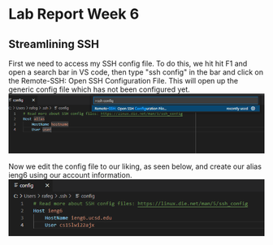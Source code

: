 # Lab Report Week 6

## Streamlining SSH
First we need to access my SSH config file. To do this, we hit hit F1 and open a search bar in VS code, then type "ssh config" in the bar and click on the Remote-SSH: Open SSH Configuration File. This will open up the generic config file which has not been configured yet.![image](SSHConfigImage.png)

Now we edit the config file to our liking, as seen below, and create our alias ieng6 using our account information. ![image](EditedUsingVSCode.PNG)

